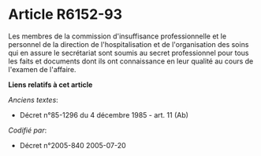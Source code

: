 # Article R6152-93

Les membres de la commission d'insuffisance professionnelle et le personnel de la direction de l'hospitalisation et de
l'organisation des soins qui en assure le secrétariat sont soumis au secret professionnel pour tous les faits et documents
dont ils ont connaissance en leur qualité au cours de l'examen de l'affaire.

**Liens relatifs à cet article**

_Anciens textes_:

  - Décret n°85-1296 du 4 décembre 1985 - art. 11 (Ab)

_Codifié par_:

  - Décret n°2005-840 2005-07-20
